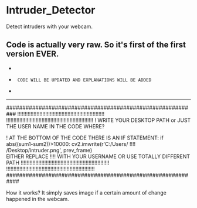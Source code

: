 # Intruder_Detector
Detect intruders with your webcam. 

Code is actually very raw.
So it's first of the first version EVER. 
-----------------------------------------------------------
-
-      CODE WILL BE UPDATED AND EXPLANATIONS WILL BE ADDED
-      
-----------------------------------------------------------      

###########################################################
!!!!!!!!!!!!!!!!!!!!!!!!!!!!!!!!!!!!!!!!!!!!!!!!!!!!!!!!!!!
!!!!!!!!!!!!!!!!!!!!!!!!!!!!!!!!!!!!!!!!!!!!!!!!!!!!!!!!!!!
! WRITE YOUR DESKTOP PATH or JUST THE USER NAME IN THE CODE
                        WHERE?
                          
! AT THE BOTTOM OF THE CODE THERE IS AN IF STATEMENT:
  if abs((sum1-sum2))>10000:
        cv2.imwrite(r'C:/Users/ !!!! /Desktop/intruder.png', prev_frame)     
            EITHER REPLACE !!!! WITH YOUR USERNAME
                        OR
            USE TOTALLY DIFFERENT PATH
!!!!!!!!!!!!!!!!!!!!!!!!!!!!!!!!!!!!!!!!!!!!!!!!!!!!!!!!!!!!
!!!!!!!!!!!!!!!!!!!!!!!!!!!!!!!!!!!!!!!!!!!!!!!!!!!!!!!!!!!!
############################################################                      

How it works?
It simply saves image if a certain amount of change happened in the webcam.



